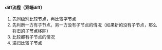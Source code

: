 #### diff流程（双端diff）
1. 先同级别比较节点，再比较字节点  
2. 先判断一方有子节点，另一方没有子节点的情况（如果新的没有子节点，那么将旧的子节点移除）  
3. 比较都有子节点的情况  
4. 递归比较子节点